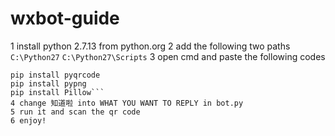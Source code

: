 # wxbot-guide

1 install python 2.7.13 from python.org
2 add the following two paths
```C:\Python27```
```C:\Python27\Scripts```
3 open cmd and paste the following codes
```pip install requests
pip install pyqrcode
pip install pypng
pip install Pillow```
4 change 知道啦 into WHAT YOU WANT TO REPLY in bot.py
5 run it and scan the qr code
6 enjoy!
